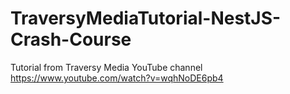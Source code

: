 # TraversyMediaTutorial-NestJS-Crash-Course
Tutorial from Traversy Media YouTube channel https://www.youtube.com/watch?v=wqhNoDE6pb4

